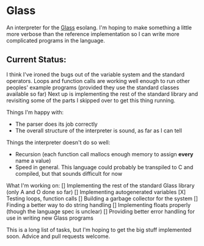 # Glass

An interpreter for the [Glass](https://esolangs.org/wiki/Glass) esolang. I'm hoping to make something a little more verbose than the reference implementation so I can write more complicated programs in the language.

## Current Status:
I think I've ironed the bugs out of the variable system and the standard operators. Loops and function calls are working well enough to run other peoples' example programs (provided they use the standard classes available so far) Next up is implementing the rest of the standard library and revisiting some of the parts I skipped over to get this thing running.

Things I'm happy with:
- The parser does its job correctly
- The overall structure of the interpreter is sound, as far as I can tell

Things the interpreter doesn't do so well:
- Recursion (each function call mallocs enough memory to assign **every** name a value)
- Speed in general. This language could probably be transpiled to C and compiled, but that sounds difficult for now

What I'm working on:
[] Implementing the rest of the standard Glass library (only A and O done so far)
[] Implementing autogenerated variables
[X] Testing loops, function calls
[] Building a garbage collector for the system
[] Finding a better way to do string handling
[] Implementing floats properly (though the language spec is unclear)
[] Providing better error handling for use in writing new Glass programs

This is a long list of tasks, but I'm hoping to get the big stuff implemented soon. Advice and pull requests welcome.